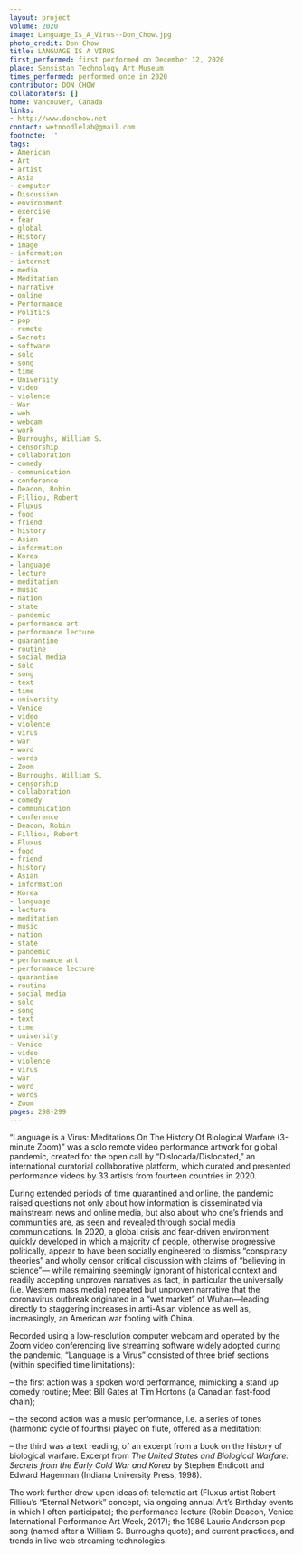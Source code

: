 ```yaml
---
layout: project
volume: 2020
image: Language_Is_A_Virus--Don_Chow.jpg
photo_credit: Don Chow
title: LANGUAGE IS A VIRUS
first_performed: first performed on December 12, 2020
place: Sensistan Technology Art Museum
times_performed: performed once in 2020
contributor: DON CHOW
collaborators: []
home: Vancouver, Canada
links:
- http://www.donchow.net
contact: wetnoodlelab@gmail.com
footnote: ''
tags:
- American
- Art
- artist
- Asia
- computer
- Discussion
- environment
- exercise
- fear
- global
- History
- image
- information
- internet
- media
- Meditation
- narrative
- online
- Performance
- Politics
- pop
- remote
- Secrets
- software
- solo
- song
- time
- University
- video
- violence
- War
- web
- webcam
- work
- Burroughs, William S.
- censorship
- collaboration
- comedy
- communication
- conference
- Deacon, Robin
- Filliou, Robert
- Fluxus
- food
- friend
- history
- Asian
- information
- Korea
- language
- lecture
- meditation
- music
- nation
- state
- pandemic
- performance art
- performance lecture
- quarantine
- routine
- social media
- solo
- song
- text
- time
- university
- Venice
- video
- violence
- virus
- war
- word
- words
- Zoom
- Burroughs, William S.
- censorship
- collaboration
- comedy
- communication
- conference
- Deacon, Robin
- Filliou, Robert
- Fluxus
- food
- friend
- history
- Asian
- information
- Korea
- language
- lecture
- meditation
- music
- nation
- state
- pandemic
- performance art
- performance lecture
- quarantine
- routine
- social media
- solo
- song
- text
- time
- university
- Venice
- video
- violence
- virus
- war
- word
- words
- Zoom
pages: 298-299
---
```


“Language is a Virus: Meditations On The History Of Biological Warfare (3-minute Zoom)” was a solo remote video performance artwork for global pandemic, created for the open call by “Dislocada/Dislocated,” an international curatorial collaborative platform, which curated and presented performance videos by 33 artists from fourteen countries in 2020. 

During extended periods of time quarantined and online, the pandemic raised questions not only about how information is disseminated via mainstream news and online media, but also about who one’s friends and communities are, as seen and revealed through social media communications. In 2020, a global crisis and fear-driven environment quickly developed in which a majority of people, otherwise progressive politically, appear to have been socially engineered to dismiss “conspiracy theories” and wholly censor critical discussion with claims of “believing in science”— while remaining seemingly ignorant of historical context and readily accepting unproven narratives as fact, in particular the universally (i.e. Western mass media) repeated but unproven narrative that the coronavirus outbreak originated in a “wet market” of Wuhan—leading directly to staggering increases in anti-Asian violence as well as, increasingly, an American war footing with China. 

Recorded using a low-resolution computer webcam and operated by the Zoom video conferencing live streaming software widely adopted during the pandemic, “Language is a Virus” consisted of three brief sections (within specified time limitations): 

– the first action was a spoken word performance, mimicking a stand up comedy routine; Meet Bill Gates at Tim Hortons (a Canadian fast-food chain);

– the second action was a music performance, i.e. a series of tones (harmonic cycle of fourths) played on flute, offered as a meditation; 

– the third was a text reading, of an excerpt from a book on the history of biological warfare. Excerpt from *The United States and Biological Warfare: Secrets from the Early Cold War and Korea* by Stephen Endicott and Edward Hagerman (Indiana University Press, 1998).

The work further drew upon ideas of: telematic art (Fluxus artist Robert Filliou’s “Eternal Network” concept, via ongoing annual Art’s Birthday events in which I often participate); the performance lecture (Robin Deacon, Venice International Performance Art Week, 2017); the 1986 Laurie Anderson pop song (named after a William S. Burroughs quote); and current practices, and trends in live web streaming technologies.